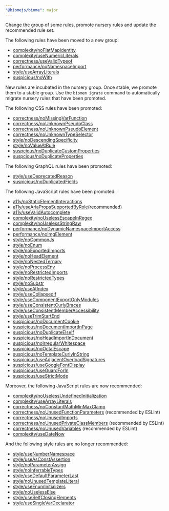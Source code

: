 ```yaml
---
"@biomejs/biome": major
---
```


Change the group of some rules, promote nursery rules and update the recommended rule set.

The following rules have been moved to a new group:

- [complexity/noFlatMapIdentity](https://biomejs.dev/linter/rules/no-flat-map-identity)
- [complexity/useNumericLiterals](https://biomejs.dev/linter/rules/use-numeric-literals)
- [correctness/useValidTypeof](https://biomejs.dev/linter/rules/use-valid-typeof)
- [performance/noNamespaceImport](https://biomejs.dev/linter/rules/no-namespace-import/)
- [style/useArrayLiterals](https://biomejs.dev/linter/rules/use-array-literals)
- [suspicious/noWith](https://biomejs.dev/linter/rules/no-with)

New rules are incubated in the nursery group.
Once stable, we promote them to a stable group.
Use the `biomem igrate` command to automatically migrate nursery rules that have been promoted.

The following CSS rules have been promoted:

- [correctness/noMissingVarFunction](https://biomejs.dev/linter/rules/no-missing-var-function)
- [correctness/noUnknownPseudoClass](https://biomejs.dev/linter/rules/no-unknown-pseudo-class)
- [correctness/noUnknownPseudoElement](https://biomejs.dev/linter/rules/no-unknown-pseudo-element)
- [correctness/noUnknownTypeSelector](https://biomejs.dev/linter/rules/no-unknown-type-selector)
- [style/noDescendingSpecificity](https://biomejs.dev/linter/rules/no-descending-specificity)
- [style/noValueAtRule](https://biomejs.dev/linter/rules/no-value-at-rule)
- [suspcious/noDuplicateCustomProperties](https://biomejs.dev/linter/rules/no-duplicate-custom-properties)
- [suspcious/noDuplicateProperties](https://biomejs.dev/linter/rules/no-duplicate-properties)

The following GraphQL rules have been promoted:

- [style/useDeprecatedReason](https://biomejs.dev/linter/rules/use-deprecated-reason)
- [suspicious/noDuplicatedFields](https://biomejs.dev/linter/rules/no-duplicated-fields)

The following JavaScript rules have been promoted:

- [a11y/noStaticElementInteractions](https://biomejs.dev/linter/rules/no-static-element-interactions)
- [a11y/useAriaPropsSupportedByRole](https://biomejs.dev/linter/rules/use-aria-props-supported-by-role)(recommended)
- [a11y/useValidAutocomplete](https://biomejs.dev/linter/rules/use-valid-autocomplete)
- [complexity/noUselessEscapeInRegex](https://biomejs.dev/linter/rules/no-useless-escape-in-regex)
- [complexity/noUselessStringRaw](https://biomejs.dev/linter/rules/no-useless-string-raw)
- [performance/noDynamicNamespaceImportAccess](https://biomejs.dev/linter/rules/no-dynamic-namespace-import-access)
- [performance/noImgElement](https://biomejs.dev/linter/rules/no-img-element)
- [style/noCommonJs](https://biomejs.dev/linter/rules/no-common-js)
- [style/noEnum](https://biomejs.dev/linter/rules/no-enum)
- [style/noExportedImports](https://biomejs.dev/linter/rules/no-exported-imports)
- [style/noHeadElement](https://biomejs.dev/linter/rules/no-head-element)
- [style/noNestedTernary](https://biomejs.dev/linter/rules/no-nested-ternary)
- [style/noProcessEnv](https://biomejs.dev/linter/rules/no-process-env)
- [style/noRestrictedImports](https://biomejs.dev/linter/rules/no-restricted-imports)
- [style/noRestrictedTypes](https://biomejs.dev/linter/rules/no-restricted-types)
- [style/noSubstr](https://biomejs.dev/linter/rules/no-substr)
- [style/useAtIndex](https://biomejs.dev/linter/rules/use-at-index)
- [style/useCollapsedIf](https://biomejs.dev/linter/rules/use-collapsed-if)
- [style/useComponentExportOnlyModules](https://biomejs.dev/linter/rules/use-component-export-only-modules)
- [style/useConsistentCurlyBraces](https://biomejs.dev/linter/rules/use-consistent-curly-braces)
- [style/useConsistentMemberAccessibility](https://biomejs.dev/linter/rules/use-consistent-member-accessibility)
- [style/useTrimStartEnd](https://biomejs.dev/linter/rules/use-trim-start-end)
- [suspicious/noDocumentCookie](https://biomejs.dev/linter/rules/no-document-cookie)
- [suspicious/noDocumentImportInPage](https://biomejs.dev/linter/rules/no-document-import-in-page)
- [suspicious/noDuplicateElseIf](https://biomejs.dev/linter/rules/no-duplicate-else-if)
- [suspicious/noHeadImportInDocument](https://biomejs.dev/linter/rules/no-head-import-in-document)
- [suspicious/noIrregularWhitespace](https://biomejs.dev/linter/rules/no-irregular-whitespace)
- [suspicious/noOctalEscape](https://biomejs.dev/linter/rules/no-octal-escape)
- [suspicious/noTemplateCurlyInString](https://biomejs.dev/linter/rules/no-template-curly-in-string)
- [suspicious/useAdjacentOverloadSignatures](https://biomejs.dev/linter/rules/use-adjacent-overload-signatures)
- [suspicious/useGoogleFontDisplay](https://biomejs.dev/linter/rules/use-google-font-display)
- [suspicious/useGuardForIn](https://biomejs.dev/linter/rules/use-guard-for-in)
- [suspicious/useStrictMode](https://biomejs.dev/linter/rules/use-strict-mode)

Moreover, the following JavaScript rules are now recommended:

- [complexity/noUselessUndefinedInitialization](https://biomejs.dev/linter/rules/no-useless-undefined-initialization)
- [complexity/useArrayLiterals](https://biomejs.dev/linter/rules/use-array-literals)
- [correctness/noConstantMathMinMaxClamp](https://biomejs.dev/linter/rules/no-constant-math-min-max-clamp)
- [correctness/noUnusedFunctionParameters](https://biomejs.dev/linter/rules/no-unused-function-parameters) (recommended by ESLint)
- [correctness/noUnusedImports](https://biomejs.dev/linter/rules/no-unused-imports)
- [correctness/noUnusedPrivateClassMembers](https://biomejs.dev/linter/rules/no-unused-private-class-members) (recommended by ESLint)
- [correctness/noUnusedVariables](https://biomejs.dev/linter/rules/no-unused-variables) (recommended by ESLint)
- [complexity/useDateNow](https://biomejs.dev/linter/rules/use-date-now)

And the following style rules are no longer recommended:

- [style/useNumberNamespace](https://biomejs.dev/linter/rules/use-number-namespace)
- [style/useAsConstAssertion](https://biomejs.dev/linter/rules/use-as-const-assertion)
- [style/noParameterAssign](https://biomejs.dev/linter/rules/no-parameter-assign)
- [style/noInferrableTypes](https://biomejs.dev/linter/rules/no-inferrable-types)
- [style/useDefaultParameterLast](https://biomejs.dev/linter/rules/use-default-parameter-last)
- [style/noUnusedTemplateLiteral](https://biomejs.dev/linter/rules/no-unused-template-literal)
- [style/useEnumInitializers](https://biomejs.dev/linter/rules/use-enum-initializers)
- [style/noUselessElse](https://biomejs.dev/linter/rules/no-useless-else)
- [style/useSelfClosingElements](https://biomejs.dev/linter/rules/use-self-closing-elements)
- [style/useSingleVarDeclarator](https://biomejs.dev/linter/rules/use-single-var-declarator)
